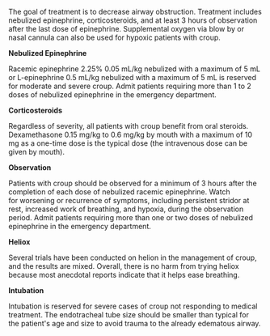 The goal of treatment is to decrease airway obstruction. Treatment includes nebulized epinephrine, corticosteroids, and at least 3 hours of observation after the last dose of epinephrine. Supplemental oxygen via blow by or nasal cannula can also be used for hypoxic patients with croup.

**Nebulized Epinephrine**

Racemic epinephrine 2.25% 0.05 mL/kg nebulized with a maximum of 5 mL or L-epinephrine 0.5 mL/kg nebulized with a maximum of 5 mL is reserved for moderate and severe croup. Admit patients requiring more than 1 to 2 doses of nebulized epinephrine in the emergency department.

**Corticosteroids**

Regardless of severity, all patients with croup benefit from oral steroids. Dexamethasone 0.15 mg/kg to 0.6 mg/kg by mouth with a maximum of 10 mg as a one-time dose is the typical dose (the intravenous dose can be given by mouth).

**Observation**

Patients with croup should be observed for a minimum of 3 hours after the completion of each dose of nebulized racemic epinephrine. Watch for worsening or recurrence of symptoms, including persistent stridor at rest, increased work of breathing, and hypoxia, during the observation period. Admit patients requiring more than one or two doses of nebulized epinephrine in the emergency department.

**Heliox**

Several trials have been conducted on helion in the management of croup, and the results are mixed. Overall, there is no harm from trying heliox because most anecdotal reports indicate that it helps ease breathing.

**Intubation**

Intubation is reserved for severe cases of croup not responding to medical treatment. The endotracheal tube size should be smaller than typical for the patient's age and size to avoid trauma to the already edematous airway.